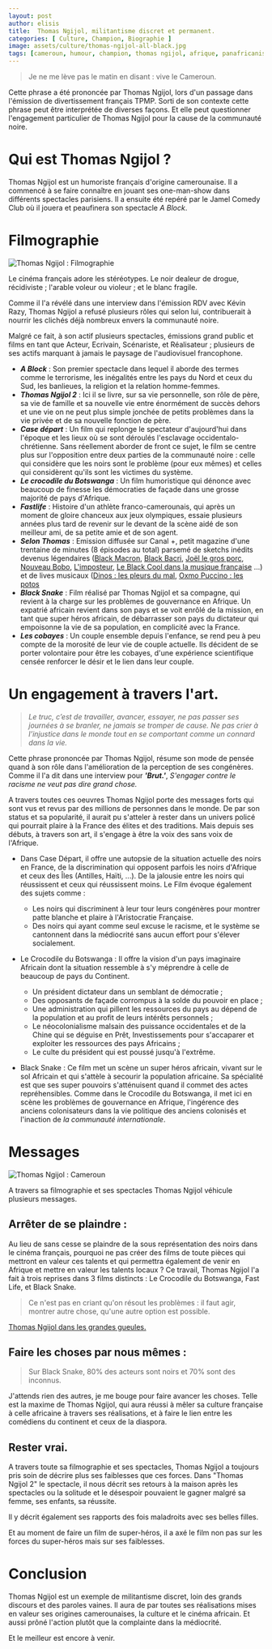 ```yaml
---
layout: post
author: elisis
title:  Thomas Ngijol, militantisme discret et permanent.
categories: [ Culture, Champion, Biographie ]
image: assets/culture/thomas-ngijol-all-black.jpg
tags: [cameroun, humour, champion, thomas ngijol, afrique, panafricanisme, biographie, featured]
---
```



> Je ne me lève pas le matin en disant : vive le Cameroun.


Cette phrase a été prononcée par Thomas Ngijol, lors d'un passage dans l'émission de divertissement français TPMP. Sorti de son contexte cette phrase peut être interprétée de diverses façons. Et elle peut questionner l'engagement particulier de Thomas Ngijol pour la cause de la communauté noire.

# Qui est Thomas Ngijol ?

Thomas Ngijol est un humoriste français d'origine camerounaise. Il a commencé à se faire connaître en jouant ses one-man-show dans différents spectacles parisiens. Il a ensuite été repéré par le Jamel Comedy Club où il jouera et peaufinera son spectacle *A Block*. 

# Filmographie

![Thomas Ngijol : Filmographie](/assets/culture/thomas-ngijol.jpg)

Le cinéma français adore les stéréotypes. Le noir dealeur de drogue, récidiviste ; l'arable voleur ou violeur ; et le blanc fragile. 

Comme il l'a révélé dans une interview dans l'émission RDV avec Kévin Razy, Thomas Ngijol a refusé plusieurs rôles qui selon lui, contribuerait à nourrir les clichés déjà nombreux envers la communauté noire.

Malgré ce fait, à son actif plusieurs spectacles, émissions grand public et films en tant que Acteur, Ecrivain, Scénariste, et Réalisateur ; plusieurs de ses actifs marquant à jamais le paysage de l'audiovisuel francophone.

* ***A Block*** : Son premier spectacle dans lequel il aborde des termes comme le terrorisme, les inégalités entre les pays du Nord et ceux du Sud, les banlieues, la religion et la relation homme-femmes.
* ***Thomas Ngijol 2*** : Ici il se livre, sur sa vie personnelle, son rôle de père, sa vie de famille et sa nouvelle vie entre énormément de succès dehors et une vie on ne peut plus simple jonchée de petits problèmes dans la vie privée et de sa nouvelle fonction de père.
* ***Case départ*** : Un film qui replonge le spectateur d'aujourd'hui dans l'époque et les lieux où se sont déroulés l'esclavage occidentalo-chrétienne. Sans réellement aborder de front ce sujet, le film se centre plus sur l'opposition entre deux parties de la communauté noire : celle qui considère que les noirs sont le problème (pour eux mêmes) et celles qui considèrent qu'ils sont les victimes du système.
* ***Le crocodile du Botswanga*** :  Un film humoristique qui dénonce avec beaucoup de finesse les démocraties de façade dans une grosse majorité de pays d'Afrique.
* ***Fastlife*** : Histoire d'un athlète franco-camerounais, qui après un moment de gloire chanceux aux jeux olympiques, essaie plusieurs années plus tard de revenir sur le devant de la scène aidé de son meilleur ami, de sa petite amie et de son agent.
* ***Selon Thomas*** : Emission diffusée sur Canal +, petit magazine d'une trentaine de minutes (8 épisodes au total) parsemé de sketchs inédits devenus légendaires ([Black Macron](https://www.youtube.com/watch?v=_r8korGhpYY), [Black Bacri](https://www.youtube.com/watch?v=Qs1yJcvcnFc), [Joël le gros porc](https://www.youtube.com/watch?v=NCQblHxsKiM), [Nouveau Bobo](https://www.youtube.com/watch?v=yG0EfSpmOE8), [L'imposteur](https://www.youtube.com/watch?v=8kfo3IEToig), [Le Black Cool dans la musique française](https://www.youtube.com/watch?v=JqFCqsjx_GY) ...) et de lives musicaux ([Dinos : les pleurs du mal](https://www.youtube.com/watch?v=sXrdollLQus), [Oxmo Puccino : les potos](https://www.youtube.com/watch?v=j1VSWi7Q-To)
* ***Black Snake*** : Film réalisé par Thomas Ngijol et sa compagne, qui revient à la charge sur les problèmes de gouvernance en Afrique. Un expatrié africain revient dans son pays et se voit enrôlé de la mission, en tant que super héros africain, de débarrasser son pays du dictateur qui empoisonne la vie de sa population, en complicité avec la France.
* ***Les cobayes*** : Un couple ensemble depuis l'enfance, se rend peu à peu compte de la morosité de leur vie de couple actuelle. Ils décident de se porter volontaire pour être les cobayes, d'une expérience scientifique censée renforcer le désir et le lien dans leur couple.

# Un engagement à travers l'art.
> _Le truc, c’est de travailler, avancer, essayer, ne pas passer ses journées à se branler, ne jamais se tromper de cause._  _Ne pas crier à l’injustice dans le monde tout en se comportant comme un connard dans la vie._

Cette phrase prononcée par Thomas Ngijol, résume son mode de pensée quand à son rôle dans l'amélioration de la perception de ses congénères. Comme il l'a dit dans une interview pour ***'Brut.'***, *S'engager contre le racisme ne veut pas dire grand chose.*

A travers toutes ces oeuvres Thomas Ngijol porte des messages forts qui sont vus et revus par des millions de personnes dans le monde. De par son status et sa popularité, il aurait pu s'atteler à rester dans un univers policé qui pourrait plaire à la France des élites et des traditions. Mais depuis ses débuts, à travers son art, il s'engage à être la voix des sans voix de l'Afrique.

* Dans Case Départ, il offre une autopsie de la situation actuelle des noirs en France, de la discrimination qui opposent parfois les noirs d'Afrique et ceux des Îles (Antilles, Haïti, ...). De la jalousie entre les noirs qui réussissent et ceux qui réussissent moins. Le Film évoque également des sujets comme :
	* Les noirs qui discriminent à leur tour leurs congénères pour montrer patte blanche et plaire à l'Aristocratie Française.
	* Des noirs qui ayant comme seul excuse le racisme, et le système se cantonnent dans la médiocrité sans aucun effort pour s'élever socialement.

* Le Crocodile du Botswanga : Il offre la vision d'un pays imaginaire Africain dont la situation ressemble à s'y méprendre à celle de beaucoup de pays du Continent. 
	* Un président dictateur dans un semblant de démocratie ;
	* Des opposants de façade corrompus à la solde du pouvoir en place ;
	* Une administration qui pillent les ressources du pays au dépend de la population et au profit de leurs intérêts personnels ;
	* Le néocolonialisme malsain des puissance occidentales et de la Chine qui se déguise en Prêt, Investissements pour s'accaparer et exploiter les ressources des pays Africains ;
	* Le culte du président qui est poussé jusqu'à l'extrême.

* Black Snake : Ce film met un scène un super héros africain, vivant sur le sol Africain et qui s'attèle à secourir la population africaine. Sa spécialité est que ses super pouvoirs s'atténuisent quand il commet des actes repréhensibles. Comme dans le Crocodile du Botswanga, il met ici en scène les problèmes de gouvernance en Afrique, l'ingérence des anciens colonisateurs dans la vie politique des anciens colonisés et l'inaction de *la communauté internationale*.


# Messages

![Thomas Ngijol : Cameroun](/assets/culture/thomas-ngijol-cameroun.jpg)

A travers sa filmographie et ses spectacles Thomas Ngijol véhicule plusieurs messages.

## Arrêter de se plaindre :

Au lieu de sans cesse se plaindre de la sous représentation des noirs dans le cinéma français, pourquoi ne pas créer des films de toute pièces qui mettront en valeur ces talents et qui permettra également de venir en Afrique et mettre en valeur les talents locaux ? Ce travail, Thomas Ngijol l'a fait à trois reprises dans 3 films distincts : Le Crocodile du Botswanga, Fast Life, et Black Snake. 

> Ce n'est pas en criant qu'on résout les problèmes : il faut agir, montrer autre chose, qu'une autre option est possible.

[Thomas Ngijol dans les grandes gueules.](https://www.youtube.com/watch?v=axyBK2IIMQc)

## Faire les choses par nous mêmes :

> Sur Black Snake, 80% des acteurs sont noirs et 70% sont des inconnus.

J'attends rien des autres, je me bouge pour faire avancer les choses. Telle est la maxime de Thomas Ngijol, qui aura réussi à mêler sa culture française à celle africaine à travers ses réalisations, et à faire le lien entre les comédiens du continent et ceux de la diaspora.


## Rester vrai.

A travers toute sa filmographie et ses spectacles, Thomas Ngijol a toujours pris soin de décrire plus ses faiblesses que ces forces. Dans "Thomas Ngijol 2" le spectacle, il nous décrit ses retours à la maison après les spectacles ou la solitude et le désespoir pouvaient le gagner malgré sa femme, ses enfants, sa réussite.

Il y décrit également ses rapports des fois maladroits avec ses belles filles.

Et au moment de faire un film de super-héros, il a axé le film non pas sur les forces du super-héros mais sur ses faiblesses.


# Conclusion

Thomas Ngijol est un exemple de militantisme discret, loin des grands discours et des paroles vaines. Il aura de par toutes ses réalisations mises en valeur ses origines camerounaises, la culture et le cinéma africain. Et aussi prôné l'action plutôt que la complainte dans la médiocrité.

Et le meilleur est encore à venir.


